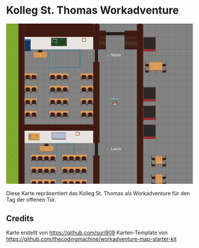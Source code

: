 # Kolleg St. Thomas Workadventure

![map](./map.png)

Diese Karte repräsentiert das Kolleg St. Thomas als Workadventure für den Tag der offenen Tür.

## Credits
Karte erstellt von https://github.com/suri909
Karten-Template von https://github.com/thecodingmachine/workadventure-map-starter-kit